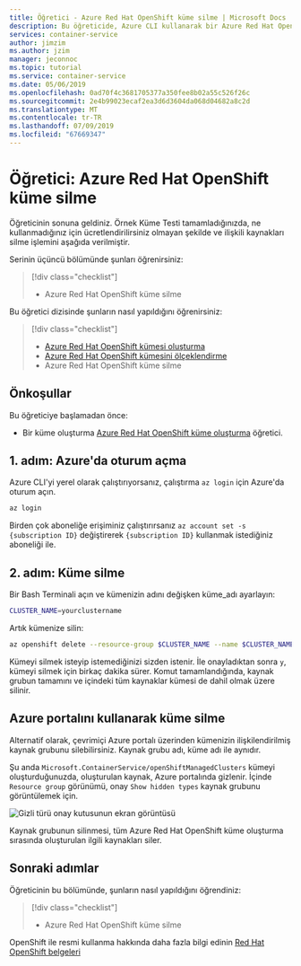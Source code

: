 ```yaml
---
title: Öğretici - Azure Red Hat OpenShift küme silme | Microsoft Docs
description: Bu öğreticide, Azure CLI kullanarak bir Azure Red Hat OpenShift küme silmeyi öğrenin
services: container-service
author: jimzim
ms.author: jzim
manager: jeconnoc
ms.topic: tutorial
ms.service: container-service
ms.date: 05/06/2019
ms.openlocfilehash: 0ad70f4c3681705377a350fee8b02a55c526f26c
ms.sourcegitcommit: 2e4b99023ecaf2ea3d6d3604da068d04682a8c2d
ms.translationtype: MT
ms.contentlocale: tr-TR
ms.lasthandoff: 07/09/2019
ms.locfileid: "67669347"
---
```

# <a name="tutorial-delete-an-azure-red-hat-openshift-cluster"></a>Öğretici: Azure Red Hat OpenShift küme silme

Öğreticinin sonuna geldiniz. Örnek Küme Testi tamamladığınızda, ne kullanmadığınız için ücretlendirilirsiniz olmayan şekilde ve ilişkili kaynakları silme işlemini aşağıda verilmiştir.

Serinin üçüncü bölümünde şunları öğrenirsiniz:

> [!div class="checklist"]
> * Azure Red Hat OpenShift küme silme

Bu öğretici dizisinde şunların nasıl yapıldığını öğrenirsiniz:
> [!div class="checklist"]
> * [Azure Red Hat OpenShift kümesi oluşturma](tutorial-create-cluster.md)
> * [Azure Red Hat OpenShift kümesini ölçeklendirme](tutorial-scale-cluster.md)
> * Azure Red Hat OpenShift küme silme

## <a name="prerequisites"></a>Önkoşullar

Bu öğreticiye başlamadan önce:

* Bir küme oluşturma [Azure Red Hat OpenShift küme oluşturma](tutorial-create-cluster.md) öğretici.

## <a name="step-1-sign-in-to-azure"></a>1\. adım: Azure'da oturum açma

Azure CLI'yi yerel olarak çalıştırıyorsanız, çalıştırma `az login` için Azure'da oturum açın.

```bash
az login
```

Birden çok aboneliğe erişiminiz çalıştırırsanız `az account set -s {subscription ID}` değiştirerek `{subscription ID}` kullanmak istediğiniz aboneliği ile.

## <a name="step-2-delete-the-cluster"></a>2\. adım: Küme silme

Bir Bash Terminali açın ve kümenizin adını değişken küme_adı ayarlayın:

```bash
CLUSTER_NAME=yourclustername
```

Artık kümenize silin:

```bash
az openshift delete --resource-group $CLUSTER_NAME --name $CLUSTER_NAME
```

Kümeyi silmek isteyip istemediğinizi sizden istenir. İle onayladıktan sonra `y`, kümeyi silmek için birkaç dakika sürer. Komut tamamlandığında, kaynak grubun tamamını ve içindeki tüm kaynaklar kümesi de dahil olmak üzere silinir.

## <a name="deleting-a-cluster-using-the-azure-portal"></a>Azure portalını kullanarak küme silme

Alternatif olarak, çevrimiçi Azure portalı üzerinden kümenizin ilişkilendirilmiş kaynak grubunu silebilirsiniz. Kaynak grubu adı, küme adı ile aynıdır.

Şu anda `Microsoft.ContainerService/openShiftManagedClusters` kümeyi oluşturduğunuzda, oluşturulan kaynak, Azure portalında gizlenir. İçinde `Resource group` görünümü, onay `Show hidden types` kaynak grubunu görüntülemek için.

![Gizli türü onay kutusunun ekran görüntüsü](./media/aro-portal-hidden-type.png)

Kaynak grubunun silinmesi, tüm Azure Red Hat OpenShift küme oluşturma sırasında oluşturulan ilgili kaynakları siler.

## <a name="next-steps"></a>Sonraki adımlar

Öğreticinin bu bölümünde, şunların nasıl yapıldığını öğrendiniz:
> [!div class="checklist"]
> * Azure Red Hat OpenShift küme silme

OpenShift ile resmi kullanma hakkında daha fazla bilgi edinin [Red Hat OpenShift belgeleri](https://docs.openshift.com/aro/welcome/index.html)